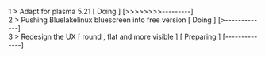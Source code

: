 1 > Adapt for plasma  5.21 [ Doing ] [>>>>>>>>---------] <br>
2 > Pushing Bluelakelinux bluescreen into free version [ Doing ] [>-------------] <br>
3 > Redesign the UX [ round , flat and more visible ] [ Preparing ] [--------------] <br>
